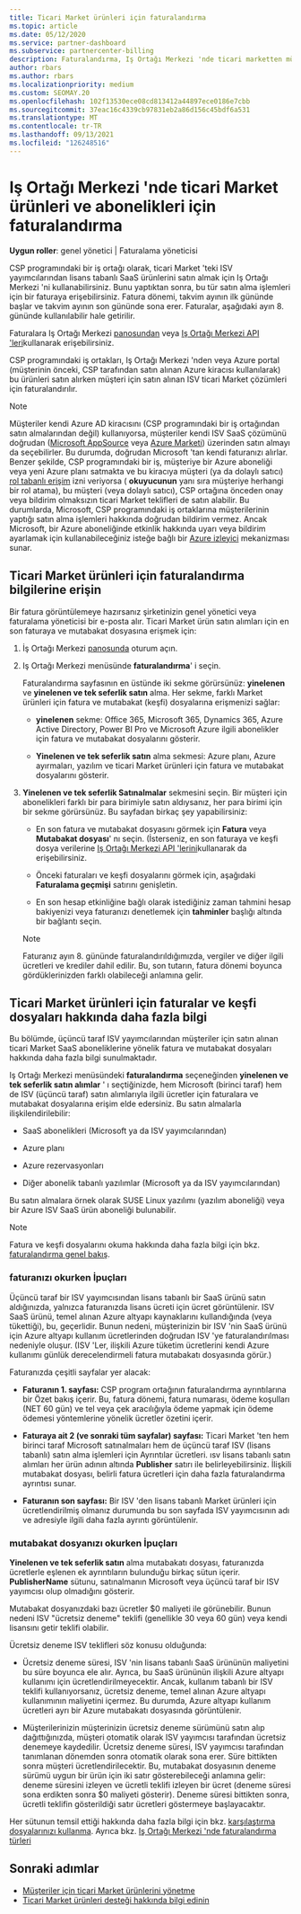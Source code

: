 ```yaml
---
title: Ticari Market ürünleri için faturalandırma
ms.topic: article
ms.date: 05/12/2020
ms.service: partner-dashboard
ms.subservice: partnercenter-billing
description: Faturalandırma, Iş Ortağı Merkezi 'nde ticari marketten müşteriler için satın alınan ISV SaaS ürünleri veya abonelikleri için nasıl çalıştığını öğrenin.
author: rbars
ms.author: rbars
ms.localizationpriority: medium
ms.custom: SEOMAY.20
ms.openlocfilehash: 102f13530ece08cd813412a44897ece0186e7cbb
ms.sourcegitcommit: 37eac16c4339cb97831eb2a86d156c45bdf6a531
ms.translationtype: MT
ms.contentlocale: tr-TR
ms.lasthandoff: 09/13/2021
ms.locfileid: "126248516"
---
```

# <a name="billing-for-commercial-marketplace-products-and-subscriptions-in-partner-center"></a>Iş Ortağı Merkezi 'nde ticari Market ürünleri ve abonelikleri için faturalandırma


**Uygun roller**: genel yönetici | Faturalama yöneticisi

CSP programındaki bir iş ortağı olarak, ticari Market 'teki ISV yayımcılarından lisans tabanlı SaaS ürünlerini satın almak için Iş Ortağı Merkezi 'ni kullanabilirsiniz. Bunu yaptıktan sonra, bu tür satın alma işlemleri için bir faturaya erişebilirsiniz. Fatura dönemi, takvim ayının ilk gününde başlar ve takvim ayının son gününde sona erer. Faturalar, aşağıdaki ayın 8. gününde kullanılabilir hale getirilir.

Faturalara Iş Ortağı Merkezi [panosundan](https://partner.microsoft.com/dashboard/) veya [Iş Ortağı Merkezi API 'leri](/partner-center/develop/)kullanarak erişebilirsiniz.

CSP programındaki iş ortakları, Iş Ortağı Merkezi 'nden veya Azure portal (müşterinin önceki, CSP tarafından satın alınan Azure kiracısı kullanılarak) bu ürünleri satın alırken müşteri için satın alınan ISV ticari Market çözümleri için faturalandırılır.

>[!NOTE]
>Müşteriler kendi Azure AD kiracısını (CSP programındaki bir iş ortağından satın almalarından değil) kullanıyorsa, müşteriler kendi ISV SaaS çözümünü doğrudan ([Microsoft AppSource](https://appsource.microsoft.com/) veya [Azure Marketi](https://azuremarketplace.microsoft.com/)) üzerinden satın almayı da seçebilirler. Bu durumda, doğrudan Microsoft 'tan kendi faturanızı alırlar. Benzer şekilde, CSP programındaki bir iş, müşteriye bir Azure aboneliği veya yeni Azure planı satmakta ve bu kiracıya müşteri (ya da dolaylı satıcı) [rol tabanlı erişim](/azure/role-based-access-control/built-in-roles) izni veriyorsa ( **okuyucunun** yanı sıra müşteriye herhangi bir rol atama), bu müşteri (veya dolaylı satıcı), CSP ortağına önceden onay veya bildirim olmaksızın ticari Market teklifleri de satın alabilir. Bu durumlarda, Microsoft, CSP programındaki iş ortaklarına müşterilerinin yaptığı satın alma işlemleri hakkında doğrudan bildirim vermez. Ancak Microsoft, bir Azure aboneliğinde etkinlik hakkında uyarı veya bildirim ayarlamak için kullanabileceğiniz isteğe bağlı bir [Azure izleyici](/azure/azure-monitor/platform/alerts-activity-log) mekanizması sunar.

## <a name="access-billing-information-for-commercial-marketplace-products"></a>Ticari Market ürünleri için faturalandırma bilgilerine erişin

Bir fatura görüntülemeye hazırsanız şirketinizin genel yönetici veya faturalama yöneticisi bir e-posta alır. Ticari Market ürün satın alımları için en son faturaya ve mutabakat dosyasına erişmek için:

1. İş Ortağı Merkezi [panosunda](https://partner.microsoft.com/dashboard/) oturum açın.

2. Iş Ortağı Merkezi menüsünde **faturalandırma**' i seçin. 

    Faturalandırma sayfasının en üstünde iki sekme görürsünüz: **yinelenen** ve **yinelenen ve tek seferlik satın** alma. Her sekme, farklı Market ürünleri için fatura ve mutabakat (keşfi) dosyalarına erişmenizi sağlar:

    - **yinelenen** sekme: Office 365, Microsoft 365, Dynamics 365, Azure Active Directory, Power BI Pro ve Microsoft Azure ilgili abonelikler için fatura ve mutabakat dosyalarını gösterir.

    - **Yinelenen ve tek seferlik satın** alma sekmesi: Azure planı, Azure ayırmaları, yazılım ve ticari Market ürünleri için fatura ve mutabakat dosyalarını gösterir.
  
3. **Yinelenen ve tek seferlik Satınalmalar** sekmesini seçin. Bir müşteri için abonelikleri farklı bir para birimiyle satın aldıysanız, her para birimi için bir sekme görürsünüz. Bu sayfadan birkaç şey yapabilirsiniz:

    - En son fatura ve mutabakat dosyasını görmek için **Fatura** veya **Mutabakat dosyası**' nı seçin. (İsterseniz, en son faturaya ve keşfi dosya verilerine [Iş Ortağı Merkezi API 'lerini](/partner-center/develop/)kullanarak da erişebilirsiniz.

    - Önceki faturaları ve keşfi dosyalarını görmek için, aşağıdaki **Faturalama geçmişi** satırını genişletin.

    - En son hesap etkinliğine bağlı olarak istediğiniz zaman tahmini hesap bakiyenizi veya faturanızı denetlemek için **tahminler** başlığı altında bir bağlantı seçin.  

    >[!NOTE]
    > Faturanız ayın 8. gününde faturalandırıldığımızda, vergiler ve diğer ilgili ücretleri ve krediler dahil edilir. Bu, son tutarın, fatura dönemi boyunca gördüklerinizden farklı olabileceği anlamına gelir.

## <a name="more-about-invoices-and-recon-files-for-commercial-marketplace-products"></a>Ticari Market ürünleri için faturalar ve keşfi dosyaları hakkında daha fazla bilgi

Bu bölümde, üçüncü taraf ISV yayımcılarından müşteriler için satın alınan ticari Market SaaS aboneliklerine yönelik fatura ve mutabakat dosyaları hakkında daha fazla bilgi sunulmaktadır.

Iş Ortağı Merkezi menüsündeki **faturalandırma** seçeneğinden **yinelenen ve tek seferlik satın alımlar** ' ı seçtiğinizde, hem Microsoft (birinci taraf) hem de ISV (üçüncü taraf) satın alımlarıyla ilgili ücretler için faturalara ve mutabakat dosyalarına erişim elde edersiniz. Bu satın almalarla ilişkilendirilebilir:

- SaaS abonelikleri (Microsoft ya da ISV yayımcılarından)

- Azure planı

- Azure rezervasyonları

- Diğer abonelik tabanlı yazılımlar (Microsoft ya da ISV yayımcılarından)

Bu satın almalara örnek olarak SUSE Linux yazılımı (yazılım aboneliği) veya bir Azure ISV SaaS ürün aboneliği bulunabilir.

>[!NOTE]
> Fatura ve keşfi dosyalarını okuma hakkında daha fazla bilgi için bkz. [faturalandırma genel bakış](billing.md).

### <a name="tips-on-reading-your-invoice"></a>faturanızı okurken İpuçları

Üçüncü taraf bir ISV yayımcısından lisans tabanlı bir SaaS ürünü satın aldığınızda, yalnızca faturanızda lisans ücreti için ücret görüntülenir. ISV SaaS ürünü, temel alınan Azure altyapı kaynaklarını kullandığında (veya tükettiği), bu, geçerlidir. Bunun nedeni, müşterinizin bir ISV 'nin SaaS ürünü için Azure altyapı kullanım ücretlerinden doğrudan ISV 'ye faturalandırılması nedeniyle oluşur. (ISV 'Ler, ilişkili Azure tüketim ücretlerini kendi Azure kullanımı günlük derecelendirmeli fatura mutabakatı dosyasında görür.)

Faturanızda çeşitli sayfalar yer alacak:

- **Faturanın 1. sayfası:** CSP program ortağının faturalandırma ayrıntılarına bir Özet bakış içerir. Bu, fatura dönemi, fatura numarası, ödeme koşulları (NET 60 gün) ve tel veya çek aracılığıyla ödeme yapmak için ödeme ödemesi yöntemlerine yönelik ücretler özetini içerir.

- **Faturaya ait 2 (ve sonraki tüm sayfalar) sayfası:** Ticari Market 'ten hem birinci taraf Microsoft satınalmaları hem de üçüncü taraf ISV (lisans tabanlı) satın alma işlemleri için Ayrıntılar ücretleri. ısv lisans tabanlı satın alımları her ürün adının altında **Publisher** satırı ile belirleyebilirsiniz. İlişkili mutabakat dosyası, belirli fatura ücretleri için daha fazla faturalandırma ayrıntısı sunar.

- **Faturanın son sayfası:** Bir ISV 'den lisans tabanlı Market ürünleri için ücretlendirilmiş olmanız durumunda bu son sayfada ISV yayımcısının adı ve adresiyle ilgili daha fazla ayrıntı görüntülenir.

### <a name="tips-on-reading-your-reconciliation-file"></a>mutabakat dosyanızı okurken İpuçları

**Yinelenen ve tek seferlik satın** alma mutabakatı dosyası, faturanızda ücretlerle eşlenen ek ayrıntıların bulunduğu birkaç sütun içerir. **PublisherName** sütunu, satınalmanın Microsoft veya üçüncü taraf bir ISV yayımcısı olup olmadığını gösterir.

Mutabakat dosyanızdaki bazı ücretler $0 maliyeti ile görünebilir. Bunun nedeni ISV "ücretsiz deneme" teklifi (genellikle 30 veya 60 gün) veya kendi lisansını getir teklifi olabilir.

Ücretsiz deneme ISV teklifleri söz konusu olduğunda:

- Ücretsiz deneme süresi, ISV 'nin lisans tabanlı SaaS ürününün maliyetini bu süre boyunca ele alır. Ayrıca, bu SaaS ürününün ilişkili Azure altyapı kullanımı için ücretlendirilmeyecektir.  Ancak, kullanım tabanlı bir ISV teklifi kullanıyorsanız, ücretsiz deneme, temel alınan Azure altyapı kullanımının maliyetini içermez. Bu durumda, Azure altyapı kullanım ücretleri ayrı bir Azure mutabakatı dosyasında görüntülenir.

- Müşterilerinizin müşterinizin ücretsiz deneme sürümünü satın alıp dağıttığınızda, müşteri otomatik olarak ISV yayımcısı tarafından ücretsiz denemeye kaydedilir. Ücretsiz deneme süresi, ISV yayımcısı tarafından tanımlanan dönemden sonra otomatik olarak sona erer. Süre bittikten sonra müşteri ücretlendirilecektir. Bu, mutabakat dosyasının deneme sürümü uygun bir ürün için iki satır gösterebileceği anlamına gelir: deneme süresini izleyen ve ücretli teklifi izleyen bir ücret (deneme süresi sona erdikten sonra $0 maliyeti gösterir). Deneme süresi bittikten sonra, ücretli teklifin gösterildiği satır ücretleri göstermeye başlayacaktır. 

Her sütunun temsil ettiği hakkında daha fazla bilgi için bkz. [karşılaştırma dosyalarınızı kullanma](use-the-reconciliation-files.md). Ayrıca bkz. [Iş Ortağı Merkezi 'nde faturalandırma türleri](./billing-basics.md)

## <a name="next-steps"></a>Sonraki adımlar

- [Müşteriler için ticari Market ürünlerini yönetme](csp-commercial-marketplace-manage.md)
- [Ticari Market ürünleri desteği hakkında bilgi edinin](csp-commercial-marketplace-support.md)